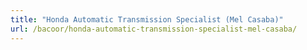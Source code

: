 ```yaml
---
title: "Honda Automatic Transmission Specialist (Mel Casaba)"
url: /bacoor/honda-automatic-transmission-specialist-mel-casaba/
---
```

